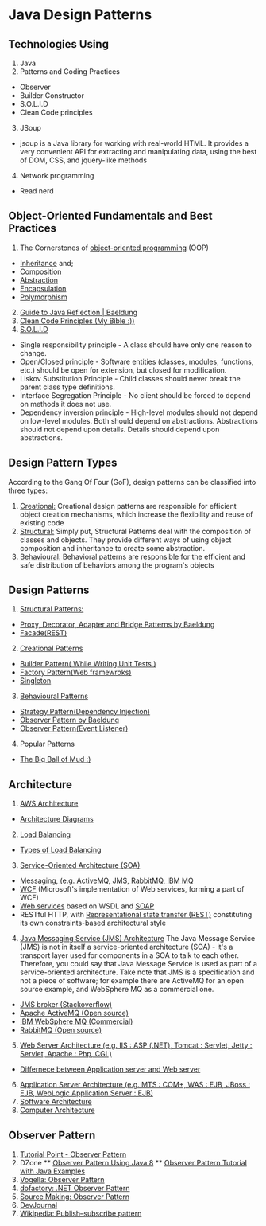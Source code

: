 # Java Design Patterns

## Technologies Using

1. Java
2. Patterns and Coding Practices
 * Observer
 * Builder Constructor
 * S.O.L.I.D
 * Clean Code principles
3. JSoup
 * jsoup is a Java library for working with real-world HTML. It provides a very convenient API for extracting and manipulating data, using the best of DOM, CSS, and jquery-like methods
4. Network programming
 * Read nerd

 
 
## Object-Oriented Fundamentals and Best Practices

1. The Cornerstones of [object-oriented programming](https://en.wikipedia.org/wiki/Object-oriented_programming) (OOP)
 * [Inheritance](http://www.baeldung.com/java-inheritance) and;
 * [Composition](http://www.baeldung.com/java-inheritance-composition) 
 * [Abstraction](https://dzone.com/articles/oop-concept-for-beginners-what-is-abstraction)
 * [Encapsulation](https://stackify.com/oop-concept-for-beginners-what-is-encapsulation/)
 * [Polymorphism](https://stackoverflow.com/questions/1031273/what-is-polymorphism-what-is-it-for-and-how-is-it-used?utm_medium=organic&utm_source=google_rich_qa&utm_campaign=google_rich_qa) 
2. [Guide to Java Reflection | Baeldung](http://www.baeldung.com/java-reflection)
3. [Clean Code Principles (My Bible :))](https://marcus-biel.com/clean-code-principles/)
4. [S.O.L.I.D](https://dzone.com/articles/the-solid-principles-in-real-life)
 * Single responsibility principle - A class should have only one reason to change.
 * Open/Closed principle - Software entities (classes, modules, functions, etc.) should be open for extension, but closed for modification.
 * Liskov Substitution Principle - Child classes should never break the parent class type definitions.
 * Interface Segregation Principle - No client should be forced to depend on methods it does not use.
 * Dependency inversion principle - High-level modules should not depend on low-level modules. Both should depend on abstractions. Abstractions should not depend upon details. Details should depend upon abstractions.




## Design Pattern Types

According to the Gang Of Four (GoF), design patterns can be classified into three types:

1. [Creational:](http://www.baeldung.com/creational-design-patterns) Creational design patterns are responsible for efficient object creation mechanisms, which increase the flexibility and reuse of existing code
2. [Structural:](https://refactoring.guru/design-patterns/structural-patterns) Simply put, Structural Patterns deal with the composition of classes and objects. They provide different ways of using object composition and inheritance to create some abstraction.
3. [Behavioural:](https://refactoring.guru/design-patterns/behavioral-patterns) Behavioral patterns are responsible for the efficient and safe distribution of behaviors among the program's objects



## Design Patterns

1. [Structural Patterns:](https://refactoring.guru/design-patterns/structural-patterns) 
 * [Proxy, Decorator, Adapter and Bridge Patterns by Baeldung](http://www.baeldung.com/java-structural-design-patterns)
 * [Facade(REST)](https://dzone.com/articles/design-patterns-uncovered-1)
2. [Creational Patterns](http://www.baeldung.com/creational-design-patterns)
 * [Builder Pattern( While Writing Unit Tests )](https://stackoverflow.com/questions/5007355/builder-pattern-in-effective-java)
 * [Factory Pattern(Web framewroks)](https://dzone.com/articles/java-the-factory-pattern)
 * [Singleton](https://stackoverflow.com/questions/70689/what-is-an-efficient-way-to-implement-a-singleton-pattern-in-java)
3. [Behavioural Patterns](https://refactoring.guru/design-patterns/behavioral-patterns)
 * [Strategy Pattern(Dependency Injection)](https://dzone.com/articles/java-the-strategy-pattern)
 * [Observer Pattern by Baeldung](http://www.baeldung.com/java-observer-pattern)
  * [Observer Pattern(Event Listener)](https://dzone.com/articles/the-observer-pattern-using-modern-java)
4. Popular Patterns
 * [The Big Ball of Mud :)](https://en.wikipedia.org/wiki/Big_ball_of_mud)
   

   
## Architecture

1. [AWS Architecture](https://aws.amazon.com/architecture/)
 * [Architecture Diagrams](https://www.pinterest.ie/pin/375487687655604514/)
2. [Load Balancing](http://tutorials.jenkov.com/software-architecture/load-balancing.html) 
 * [Types of Load Balancing](https://www.esds.co.in/blog/types-of-load-balancing/#sthash.zghIRpCv.dpbs)
3. [Service-Oriented Architecture (SOA)]()
 * [Messaging, (e.g. ActiveMQ, JMS, RabbitMQ, IBM MQ]()
 * [WCF](https://en.wikipedia.org/wiki/Windows_Communication_Foundation) (Microsoft's implementation of Web services, forming a part of WCF)
 * [Web services](https://en.wikipedia.org/wiki/Web_services) based on WSDL and [SOAP](https://en.wikipedia.org/wiki/SOAP)
 * RESTful HTTP, with [Representational state transfer (REST)](https://en.wikipedia.org/wiki/Representational_state_transfer) constituting its own constraints-based architectural style
4. [Java Messaging Service (JMS) Architecture](https://docs.oracle.com/cd/E19798-01/821-1841/6nmq2cpp4/index.html) The Java Message Service (JMS) is not in itself a service-oriented architecture (SOA) - it's a transport layer used for components in a SOA to talk to each other. Therefore, you could say that Java Message Service is used as part of a service-oriented architecture. Take note that JMS is a specification and not a piece of software; for example there are ActiveMQ for an open source example, and WebSphere MQ as a commercial one.
 * [JMS broker (Stackoverflow)](https://stackoverflow.com/questions/1035949/real-world-use-of-jms-message-queues?utm_medium=organic&utm_source=google_rich_qa&utm_campaign=google_rich_qa)
 * [Apache ActiveMQ (Open source)](https://www.quora.com/topic/ActiveMQ)
 * [IBM WebSphere MQ (Commercial)](https://www.ibm.com/support/knowledgecenter/en/SS9H2Y_7.5.0/com.ibm.dp.doc/mq_basicarchitecture.html)
 * [RabbitMQ (Open source)](https://www.rabbitmq.com/)
5. [Web Server Architecture (e.g. IIS : ASP (.NET), Tomcat : Servlet, Jetty : Servlet, Apache : Php, CGI )]()
 * [Differnece between Application server and Web server](https://stackoverflow.com/questions/936197/what-is-the-difference-between-application-server-and-web-server)
6. [Application Server Architecture (e.g. MTS : COM+, WAS : EJB, JBoss : EJB, WebLogic Application Server : EJB)]()
7. [Software Architecture](http://tutorials.jenkov.com/software-architecture/index.html)
8. [Computer Architecture](http://tutorials.jenkov.com/software-architecture/computer-architecture.html)
   
   
   
## Observer Pattern

1. [Tutorial Point - Observer Pattern](https://www.tutorialspoint.com/design_pattern/observer_pattern.htm)
2. DZone 
   ** [Observer Pattern Using Java 8](https://bluepenguinlist.com/2016/11/04/bash-scripting-tutorial/?fromTwitterID=nixCraft)
   ** [Observer Pattern Tutorial with Java Examples](https://dzone.com/articles/design-patterns-uncovered)
3. [Vogella: Observer Pattern](http://www.vogella.com/tutorials/DesignPatternObserver/article.html)
4. [dofactory: .NET Observer Pattern](http://www.dofactory.com/net/observer-design-pattern)
5. [Source Making: Observer Pattern](https://sourcemaking.com/design_patterns/observer)
6. [DevJournal](http://www.journaldev.com/1739/observer-design-pattern-in-java)
7. [Wikipedia: Publish–subscribe pattern](https://en.wikipedia.org/wiki/Publish%E2%80%93subscribe_pattern)
